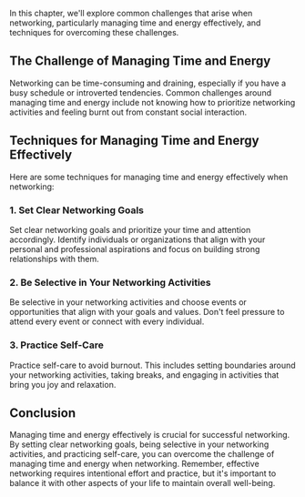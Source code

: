 
In this chapter, we'll explore common challenges that arise when networking, particularly managing time and energy effectively, and techniques for overcoming these challenges.

The Challenge of Managing Time and Energy
-----------------------------------------

Networking can be time-consuming and draining, especially if you have a busy schedule or introverted tendencies. Common challenges around managing time and energy include not knowing how to prioritize networking activities and feeling burnt out from constant social interaction.

Techniques for Managing Time and Energy Effectively
---------------------------------------------------

Here are some techniques for managing time and energy effectively when networking:

### 1. Set Clear Networking Goals

Set clear networking goals and prioritize your time and attention accordingly. Identify individuals or organizations that align with your personal and professional aspirations and focus on building strong relationships with them.

### 2. Be Selective in Your Networking Activities

Be selective in your networking activities and choose events or opportunities that align with your goals and values. Don't feel pressure to attend every event or connect with every individual.

### 3. Practice Self-Care

Practice self-care to avoid burnout. This includes setting boundaries around your networking activities, taking breaks, and engaging in activities that bring you joy and relaxation.

Conclusion
----------

Managing time and energy effectively is crucial for successful networking. By setting clear networking goals, being selective in your networking activities, and practicing self-care, you can overcome the challenge of managing time and energy when networking. Remember, effective networking requires intentional effort and practice, but it's important to balance it with other aspects of your life to maintain overall well-being.

